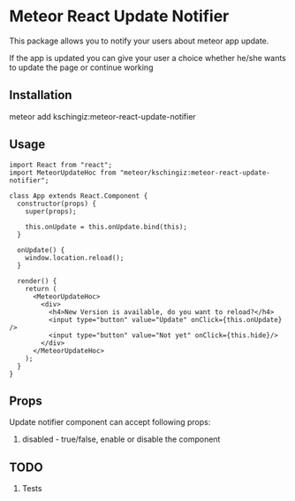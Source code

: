 # Meteor React Update Notifier

This package allows you to notify your users about meteor app update.

If the app is updated you can give your user a choice whether he/she wants to update the page or continue working

## Installation

meteor add kschingiz:meteor-react-update-notifier

## Usage

```
import React from "react";
import MeteorUpdateHoc from "meteor/kschingiz:meteor-react-update-notifier";

class App extends React.Component {
  constructor(props) {
    super(props);

    this.onUpdate = this.onUpdate.bind(this);
  }

  onUpdate() {
    window.location.reload();
  }

  render() {
    return (
      <MeteorUpdateHoc>
        <div>
          <h4>New Version is available, do you want to reload?</h4>
          <input type="button" value="Update" onClick={this.onUpdate} />
          <input type="button" value="Not yet" onClick={this.hide}/>
        </div>
      </MeteorUpdateHoc>
    );
  }
}
```

## Props

Update notifier component can accept following props:

1.  disabled - true/false, enable or disable the component

## TODO

1.  Tests
